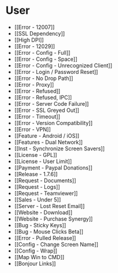 # User

* [[Error - 12007]]
* [[SSL Dependency]]
* [[High DPI]]
* [[Error - 12029]]
* [[Error - Config - Full]]
* [[Error - Config - Space]]
* [[Error - Config - Unrecognized Client]]
* [[Error - Login / Password Reset]]
* [[Error - No Drop Path]]
* [[Error - Proxy]]
* [[Error - Refused]]
* [[Error - Refused, IPC]]
* [[Error - Server Code Failure]]
* [[Error - SSL Greyed Out]]
* [[Error - Timeout]]
* [[Error - Version Compatibility]]
* [[Error - VPN]]
* [[Feature - Android / iOS]]
* [[Features - Dual Network]]
* [[Inst - Synchronize Screen Savers]]
* [[License - GPL]]
* [[License - User Limit]]
* [[Payment - Paypal Donations]]
* [[Release - 1.7.6]]
* [[Request - Documents]]
* [[Request - Logs]]
* [[Request - Teamviewer]]
* [[Sales - Under 5]]
* [[Server - Lost Reset Email]]
* [[Website - Download]]
* [[Website - Purchase Synergy]]
* [[Bug - Sticky Keys]]
* [[Bug - Mouse Clicks Beta]]
* [[Error - Pulled Release]]
* [[Config - Change Screen Name]]
* [[Config - Wrap]]
* [[Map Win to CMD]]
* [[Bonjour Links]]
